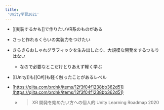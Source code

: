 ```yaml
---
title:
 'Unity学習2021'
---
```


- [[実装するかも]]で作りたいVR系のものがある
- さっと作れるくらいの実装力をつけたい

- きらきらおしゃれグラフィックを生み出したり、大規模な開発をするつもりはない
    - なので必要なとこだけとりあえず軽く学ぶ

- [[Unity]]も[[C#]]も軽く触ったことがあるレベル

- [https://qiita.com/xrdnk/items/12f3f04f1238bb362d51](https://qiita.com/xrdnk/items/12f3f04f1238bb362d51)
    - > XR 開発を始めたい方への個人的 Unity Learning Roadmap 2020